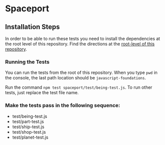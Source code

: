 # Spaceport

## Installation Steps

In order to be able to run these tests you need to install the dependencies at the root level of this repository. Find the directions at the [root-level of this repository](https://github.com/turingschool-examples/javascript-foundations).

### Running the Tests

You can run the tests from the root of this repository. When you type `pwd` in the console, the last path location should be `javascript-foundations`.

Run the command `npm test spaceport/test/being-test.js`. To run other tests, just replace the test file name.

### Make the tests pass in the following sequence:

* test/being-test.js  
* test/part-test.js  
* test/ship-test.js  
* test/shop-test.js  
* test/planet-test.js  
